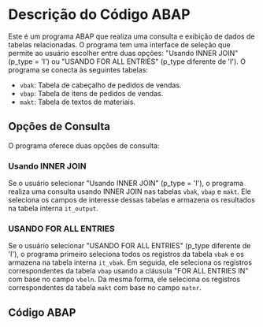 # Descrição do Código ABAP

Este é um programa ABAP que realiza uma consulta e exibição de dados de tabelas relacionadas. O programa tem uma interface de seleção que permite ao usuário escolher entre duas opções: "Usando INNER JOIN" (p_type = 'I') ou "USANDO FOR ALL ENTRIES" (p_type diferente de 'I'). O programa se conecta às seguintes tabelas:

- `vbak`: Tabela de cabeçalho de pedidos de vendas.
- `vbap`: Tabela de itens de pedidos de vendas.
- `makt`: Tabela de textos de materiais.

## Opções de Consulta

O programa oferece duas opções de consulta:

### Usando INNER JOIN

Se o usuário selecionar "Usando INNER JOIN" (p_type = 'I'), o programa realiza uma consulta usando INNER JOIN nas tabelas `vbak`, `vbap` e `makt`. Ele seleciona os campos de interesse dessas tabelas e armazena os resultados na tabela interna `it_output`.

### USANDO FOR ALL ENTRIES

Se o usuário selecionar "USANDO FOR ALL ENTRIES" (p_type diferente de 'I'), o programa primeiro seleciona todos os registros da tabela `vbak` e os armazena na tabela interna `it_vbak`. Em seguida, ele seleciona os registros correspondentes da tabela `vbap` usando a cláusula "FOR ALL ENTRIES IN" com base no campo `vbeln`. Da mesma forma, ele seleciona os registros correspondentes da tabela `makt` com base no campo `matnr`.



## Código ABAP



